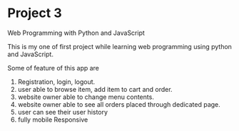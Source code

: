 # Project 3

Web Programming with Python and JavaScript

This is my one of first project while learning web programming using python and JavaScript.

Some of feature of this app are
1. Registration, login, logout.
2. user able to browse item, add item to cart and order.
3. website owner able to change menu contents.
4. website owner able to see all orders placed through dedicated page.
5. user can see their user history
6. fully mobile Responsive
